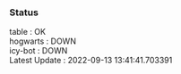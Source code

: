 ### Status


table : OK  
hogwarts : DOWN  
icy-bot : DOWN  
Latest Update : 2022-09-13 13:41:41.703391
